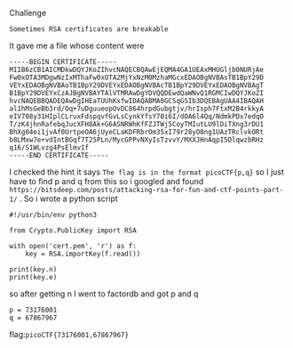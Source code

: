 Challenge
```
Sometimes RSA certificates are breakable
```
It gave me a file whose content were 
```
-----BEGIN CERTIFICATE-----
MIIB6zCB1AICMDkwDQYJKoZIhvcNAQECBQAwEjEQMA4GA1UEAxMHUGljb0NURjAe
Fw0xOTA3MDgwNzIxMThaFw0xOTA2MjYxNzM0MzhaMGcxEDAOBgNVBAsTB1BpY29D
VEYxEDAOBgNVBAoTB1BpY29DVEYxEDAOBgNVBAcTB1BpY29DVEYxEDAOBgNVBAgT
B1BpY29DVEYxCzAJBgNVBAYTAlVTMRAwDgYDVQQDEwdQaWNvQ1RGMCIwDQYJKoZI
hvcNAQEBBQADEQAwDgIHEaTUUhKxfwIDAQABMA0GCSqGSIb3DQEBAgUAA4IBAQAH
al1hMsGeBb3rd/Oq+7uDguueopOvDC864hrpdGubgtjv/hrIsph7FtxM2B4rkkyA
eIV708y31HIplCLruxFdspqvfGvLsCynkYfsY70i6I/dOA6l4Qq/NdmkPDx7edqO
T/zK4jhnRafebqJucXFH8Ak+G6ASNRWhKfFZJTWj5CoyTMIutLU9lDiTXng3rDU1
BhXg04ei1jvAf0UrtpeOA6jUyeCLaKDFRbrOm35xI79r28yO8ng1UAzTRclvkORt
b8LMxw7e+vdIntBGqf7T25PLn/MycGPPvNXyIsTzvvY/MXXJHnAqpI5DlqwzbRHz
q16/S1WLvzg4PsElmv1f
-----END CERTIFICATE-----
```

I checked the hint it says ```The flag is in the format picoCTF{p,q}``` so I just have to find p and q from this so i googled and found
```https://bitsdeep.com/posts/attacking-rsa-for-fun-and-ctf-points-part-1/``` . So i wrote a python script

```
#!/usr/bin/env python3

from Crypto.PublicKey import RSA

with open('cert.pem', 'r') as f:
	key = RSA.importKey(f.read())

print(key.n)
print(key.e)
```
so after getting n I went to factordb and got p and q 
```
p = 73176001
q = 67867967
```
flag:```picoCTF{73176001,67867967}```
